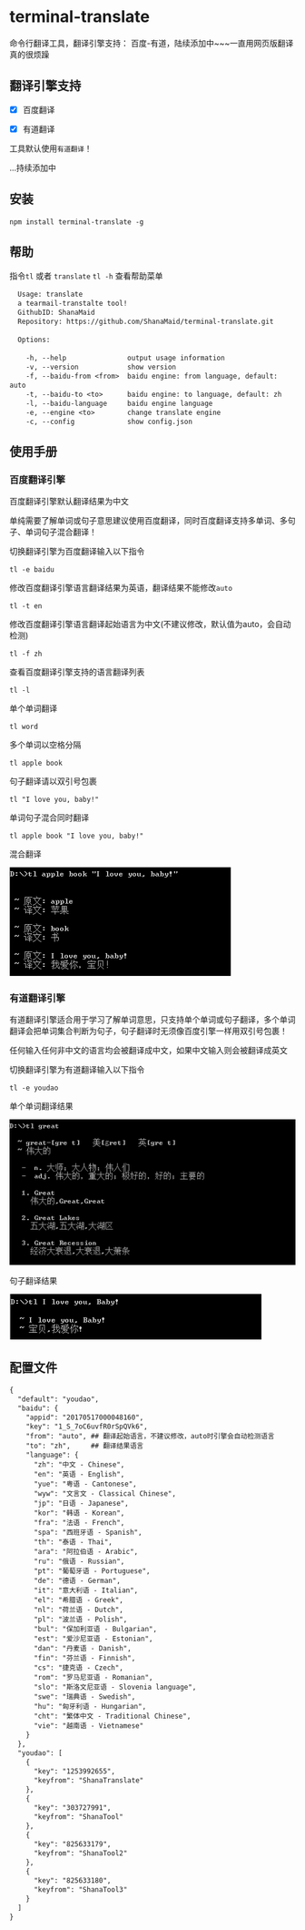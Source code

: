 # terminal-translate
命令行翻译工具，翻译引擎支持： 百度-有道，陆续添加中~~~一直用网页版翻译真的很烦躁


## 翻译引擎支持

- [x] 百度翻译
- [x] 有道翻译


工具默认使用`有道翻译`！

...持续添加中

## 安装
```
npm install terminal-translate -g
```

## 帮助
指令`tl` 或者 `translate`
`tl -h` 查看帮助菜单
```
  Usage: translate
  a tearmail-transtalte tool!
  GithubID: ShanaMaid
  Repository: https://github.com/ShanaMaid/terminal-translate.git

  Options:

    -h, --help               output usage information
    -v, --version            show version
    -f, --baidu-from <from>  baidu engine: from language, default: auto
    -t, --baidu-to <to>      baidu engine: to language, default: zh
    -l, --baidu-language     baidu engine language
    -e, --engine <to>        change translate engine
    -c, --config             show config.json

```


## 使用手册
### 百度翻译引擎

百度翻译引擎默认翻译结果为中文

单纯需要了解单词或句子意思建议使用百度翻译，同时百度翻译支持多单词、多句子、单词句子混合翻译！

切换翻译引擎为百度翻译输入以下指令
```
tl -e baidu
```

修改百度翻译引擎语言翻译结果为英语，翻译结果不能修改`auto`
```
tl -t en
```

修改百度翻译引擎语言翻译起始语言为中文(不建议修改，默认值为auto，会自动检测)
```
tl -f zh
```

查看百度翻译引擎支持的语言翻译列表
```
tl -l
```

单个单词翻译
```
tl word
```

多个单词以空格分隔
```
tl apple book
```

句子翻译请以双引号包裹
```
tl "I love you, baby!"

```

单词句子混合同时翻译
```
tl apple book "I love you, baby!"
```

混合翻译

![](./example/baidu.png)

### 有道翻译引擎

有道翻译引擎适合用于学习了解单词意思，只支持单个单词或句子翻译，多个单词翻译会把单词集合判断为句子，句子翻译时无须像百度引擎一样用双引号包裹！

任何输入任何非中文的语言均会被翻译成中文，如果中文输入则会被翻译成英文

切换翻译引擎为有道翻译输入以下指令
```
tl -e youdao
```

单个单词翻译结果

![](./example/youdao1.png)

句子翻译结果

![](./example/youdao2.png)


## 配置文件
```
{
  "default": "youdao",
  "baidu": {
    "appid": "20170517000048160",
    "key": "1_S_7oC6uvfR0rSpQVk6",
    "from": "auto", ## 翻译起始语言，不建议修改，auto时引擎会自动检测语言
    "to": "zh",     ## 翻译结果语言
    "language": {
      "zh": "中文 - Chinese",
      "en": "英语 - English",
      "yue": "粤语 - Cantonese",
      "wyw": "文言文 - Classical Chinese",
      "jp": "日语 - Japanese",
      "kor": "韩语 - Korean",
      "fra": "法语 - French",
      "spa": "西班牙语 - Spanish",
      "th": "泰语 - Thai",
      "ara": "阿拉伯语 - Arabic",
      "ru": "俄语 - Russian",
      "pt": "葡萄牙语 - Portuguese",
      "de": "德语 - German",
      "it": "意大利语 - Italian",
      "el": "希腊语 - Greek",
      "nl": "荷兰语 - Dutch",
      "pl": "波兰语 - Polish",
      "bul": "保加利亚语 - Bulgarian",
      "est": "爱沙尼亚语 - Estonian",
      "dan": "丹麦语 - Danish",
      "fin": "芬兰语 - Finnish",
      "cs": "捷克语 - Czech",
      "rom": "罗马尼亚语 - Romanian",
      "slo": "斯洛文尼亚语 - Slovenia language",
      "swe": "瑞典语 - Swedish",
      "hu": "匈牙利语 - Hungarian",
      "cht": "繁体中文 - Traditional Chinese",
      "vie": "越南语 - Vietnamese"
    }
  },
  "youdao": [
    {
      "key": "1253992655",
      "keyfrom": "ShanaTranslate"
    },
    {
      "key": "303727991",
      "keyfrom": "ShanaTool"
    },
    {
      "key": "825633179",
      "keyfrom": "ShanaTool2"
    },
    {
      "key": "825633180",
      "keyfrom": "ShanaTool3"
    }
  ]
}
```


